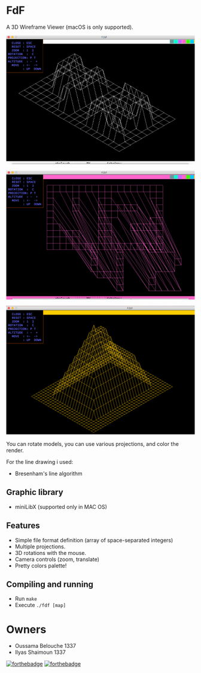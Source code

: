 # FdF

A 3D Wireframe Viewer (macOS is only supported).

![screenshot](/ressources/white_42.png)

![screenshot](/ressources/pink_42.png)

![screenshot](/ressources/orange_pyramide.png)

You can rotate models, you can use various projections, and color the render.

For the line drawing i used:
* Bresenham's line algorithm

## Graphic library
* miniLibX (supported only in MAC OS)

## Features
* Simple file format definition (array of space-separated integers)
* Multiple projections.
* 3D rotations with the mouse.
* Camera controls (zoom, translate)
* Pretty colors palette!

## Compiling and running
* Run `make`
* Execute `./fdf [map]`

# Owners
- Oussama Belouche 1337
- Ilyas Shaimoun 1337

[![forthebadge](https://forthebadge.com/images/badges/made-with-c.svg)](https://forthebadge.com)
[![forthebadge](https://forthebadge.com/images/badges/built-with-love.svg)](https://forthebadge.com)
